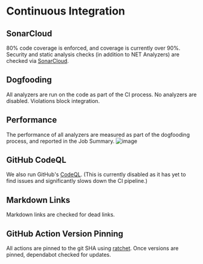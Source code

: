# Continuous Integration

## SonarCloud

80% code coverage is enforced, and coverage is currently over 90%. Security and static analysis checks (in addition to NET Analyzers) are checked via [SonarCloud](https://www.sonarsource.com/products/sonarcloud).

## Dogfooding

All analyzers are run on the code as part of the CI process. No analyzers are disabled. Violations block integration.

## Performance

The performance of all analyzers are measured as part of the dogfooding process, and reported in the Job Summary.
![image](https://user-images.githubusercontent.com/57269455/215766356-6d6ee7b8-5c15-474b-b69d-15291b2fa0b0.png)

## GitHub CodeQL

We also run GitHub's [CodeQL](https://codeql.github.com). (This is currently disabled as it has yet to find issues and significantly slows down the CI pipeline.)

## Markdown Links

Markdown links are checked for dead links.

## GitHub Action Version Pinning

All actions are pinned to the git SHA using [ratchet](https://github.com/sethvargo/ratchet).
Once versions are pinned, dependabot checked for updates.

